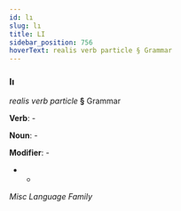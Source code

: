 ```yaml
---
id: lı
slug: lı
title: LI
sidebar_position: 756
hoverText: realis verb particle § Grammar
---
```


### lı

*realis verb particle* **§** Grammar

**Verb**: -

**Noun**: -

**Modifier**: -

- -

*Misc Language Family*